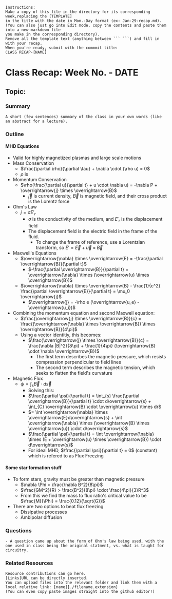 ```
Instructions:
Make a copy of this file in the directory for its corresponding week,replacing the [TEMPLATE]
in the title with the date in Mon.-Day format (ex: Jan-29-recap.md).
(You can also just go into Edit mode, copy the contents and paste them into a new markdown file
you make in the corresponding directory).
Remove all the template text (anything between ``` ```) and fill in with your recap.
When you're ready, submit with the commmit title:
CLASS RECAP-[NAME]
```
# Class Recap: Week No. - DATE
## Topic: 

### Summary
```
A short (few sentences) summary of the class in your own words (like an abstract for a lecture). 
```

### Outline 
#### MHD Equations
  - Valid for highly magnetized plasmas and large scale motions
  - Mass Conservation
    - $\frac{\partial \rho}{\partial \tau} + \nabla \cdot (\rho u) = 0$
    - $\rho$ is
  - Momentum Conservation
    - $\rho(\frac{\partial u}{\partial t} + u \cdot \nabla u) = -\nabla P + \overrightarrow{j} \times \overrightarrow{B}$
      - $\overrightarrow{j}$ is current density, $\overrightarrow{B}$ is magnetic field, and their cross product is the Lorentz force
  - Ohm's Law
    - $j = \sigma E'_{r}$
      - $\sigma$ is the conductivity of the medium, and $E'_{r}$ is the displacement field
      - The displacement field is the electric field in the frame of the fluid.
        - To change the frame of reference, use a Lorentzian transform, so $E' = \overrightarrow{E} + \overrightarrow{u} \times \overrightarrow{B}$
  - Maxwell's Equations
    - $\overrightarrow{\nabla} \times \overrightarrow{E} = -\frac{\partial \overrightarrow{B}}{\partial t}$
      - $-\frac{\partial \overrightarrow{B}}{\partial t} = \overrightarrow{\nabla} \times (\overrightarrow{u} \times \overrightarrow{B})$
    - $\overrightarrow{\nabla} \times \overrightarrow{B} - \frac{1}{c^2} \frac{\partial \overrightarrow{E}}{\partial t} = \mu_0 \overrightarrow{j}$
      - $\overrightarrow{j} = -\rho e (\overrightarrow{u_e} - \overrightarrow{u_i})$
  - Combining the momentum equation and second Maxwell equation:
    - $\frac{\overrightarrow{j} \times \overrightarrow{B}}{c} = \frac{(\overrightarrow{\nabla} \times \overrightarrow{B}) \times \overrightarrow{B}}{4\pi}$
    - Using a vector identitiy, this becomes:
      - $\frac{\overrightarrow{j} \times \overrightarrow{B}}{c} = \frac{\nabla |B|^2}{8\pi} + \frac{1}{4\pi} (\overrightarrow{B} \cdot \nabla \overrightarrow{B})$
        - The first term describes the magnetic pressure, which resists compression perpendicular to field lines
        - The second term describes the magnetic tension, which seeks to flatten the field's curvature
  - Magnetic Flux
    - $\psi = \int_{s} \overrightarrow{B} \cdot d\overrightarrow{s}$
      -  Solving this:
      -  $\frac{\partial \psi}{\partial t} = \int_{s} \frac{\partial \overrightarrow{B}}{\partial t} \cdot d\overrightarrow{s} + \int_{C} \overrightarrow{B} \cdot \overrightarrow{u} \times dr$
      -  $= \int \overrightarrow{\nabla} \times \overrightarrow{E}d\overrightarrow{s} + \int \overrightarrow{\nabla} \times (\overrightarrow{B} \times \overrightarrow{u}) \cdot d\overrightarrow{s}$
      -  $\frac{\partial \psi}{\partial t} = \int \overrightarrow{\nabla} \times (E + \overrightarrow{u} \times \overrightarrow{B}) \cdot d\overrightarrow{s}$
      -  For ideal MHD, $\frac{\partial \psi}{\partial t} = 0$ (constant) which is refered to as Flux Freezing
#### Some star formation stuff
  - To form stars, gravity must be greater than magnetic pressure
    - $\nabla \Phi > \frac{\nabla B^2}{8\pi}$
    - $\frac{GM^2}{R} > \frac{B^2}{8\pi} \cdot \frac{4\pi}{3}R^3$
    - From this we find the mass to flux ratio's critical value to be $\frac{M}{\Phi} = \frac{0.12}{\sqrt{G}}$
  - There are two options to beat flux freezing
    - Dissipative processes
    - Ambipolar diffusion


### Questions 
```
- A question came up about the form of Ohm's law being used, with the one used in class being the original statment, vs. what is taught for circuitry. 
```

### Related Resources
```
Resource contributions can go here.  
[Links]URL can be directly inserted.
You can upload files into the relevant folder and link them with a local relative link: [name][./filename.extension]
(You can even copy paste images straight into the github editor!)
```


